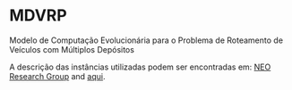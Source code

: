 # MDVRP
Modelo de Computação Evolucionária para o Problema de Roteamento de Veículos com Múltiplos Depósitos

A descrição das instâncias utilizadas podem ser encontradas em: [NEO Research Group](http://neo.lcc.uma.es/vrp/vrp-instances/description-for-files-of-cordeaus-instances/) and [aqui](https://github.com/fboliveira/MDVRP-Instances/blob/master/DESCRIPTION.md).
